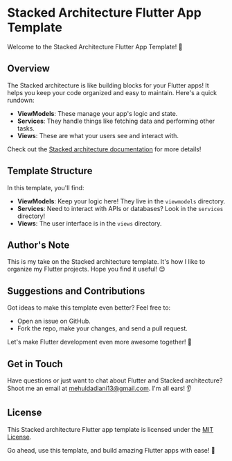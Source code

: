 # Stacked Architecture Flutter App Template

Welcome to the Stacked Architecture Flutter App Template! 🚀

## Overview

The Stacked architecture is like building blocks for your Flutter apps! It helps you keep your code organized and easy to maintain. Here's a quick rundown:

- **ViewModels**: These manage your app's logic and state.
- **Services**: They handle things like fetching data and performing other tasks.
- **Views**: These are what your users see and interact with.

Check out the [Stacked architecture documentation](https://stacked.filledstacks.com/docs/getting-started/overview) for more details!

## Template Structure

In this template, you'll find:

- **ViewModels**: Keep your logic here! They live in the `viewmodels` directory.
- **Services**: Need to interact with APIs or databases? Look in the `services` directory!
- **Views**: The user interface is in the `views` directory.

## Author's Note

This is my take on the Stacked architecture template. It's how I like to organize my Flutter projects. Hope you find it useful! 😊

## Suggestions and Contributions

Got ideas to make this template even better? Feel free to:

- Open an issue on GitHub.
- Fork the repo, make your changes, and send a pull request.

Let's make Flutter development even more awesome together! 💪

## Get in Touch

Have questions or just want to chat about Flutter and Stacked architecture? Shoot me an email at [mehuldadlani13@gmail.com](mailto:mehuldadlani13@gmail.com). I'm all ears! 👂

## License

This Stacked architecture Flutter app template is licensed under the [MIT License](LICENSE).

Go ahead, use this template, and build amazing Flutter apps with ease! 🎉

